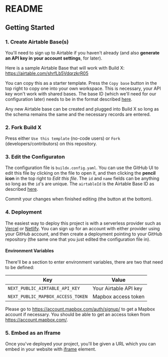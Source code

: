 # README

## Getting Started

### 1. Create Airtable Base(s)

You'll need to sign up to Airtable if you haven't already (and also **generate an API key in your account settings**, for later).

Here is a sample Airtable Base that will work with Build X: https://airtable.com/shrfLb5VdqrzkrR05

You can copy this as a starter template. Press the `Copy base` button in the top right to copy one into your own workspace. This is necessary, your API key won't work with shared bases. The base ID (which we'll need for our configuration later) needs to be in the format described [here](https://support.airtable.com/hc/en-us/articles/4405741487383-Understanding-Airtable-IDs).

Any new Airtable base can be created and plugged into Build X so long as the schema remains the same and the necessary records are entered.

### 2. Fork Build X

Press either `Use this template` (no-code users) or `Fork` (developers/contributors) on this repository.

### 3. Edit the Configuraton

The configuration file is `buildx.config.yaml`. You can use the GitHub UI to edit this file by clicking on the file to open it, and then clicking the **pencil icon** in the top right to _Edit this file_. The `id` and `name` fields can be anything so long as the `id`'s are unique. The `airtableId` is the Airtable Base ID as described [here](https://support.airtable.com/hc/en-us/articles/4405741487383-Understanding-Airtable-IDs).

Commit your changes when finished editing (the button at the bottom).

### 4. Deployment

The easiest way to deploy this project is with a serverless provider such as [Vercel](https://vercel.com) or [Netlify](https://netlify.com). You can sign up for an account with either provider using your GitHub account, and then create a deployment pointing to your GitHub repository (the same one that you just edited the configuration file in).

#### Environment Variables

There'll be a section to enter environment variables, there are two that need to be defined:

| Key                               | Value                 |
| --------------------------------- | --------------------- |
| `NEXT_PUBLIC_AIRTABLE_API_KEY`    | Your Airtable API key |
| `NEXT_PUBLIC_MAPBOX_ACCESS_TOKEN` | Mapbox access token   |

Please go to https://account.mapbox.com/auth/signup/ to get a Mapbox account if necessary. You should be able to get an access token from https://account.mapbox.com/.

### 5. Embed as an Iframe

Once you've deployed your project, you'll be given a URL which you can embed in your website with [iframe](https://developer.mozilla.org/en-US/docs/Web/HTML/Element/iframe) element.
